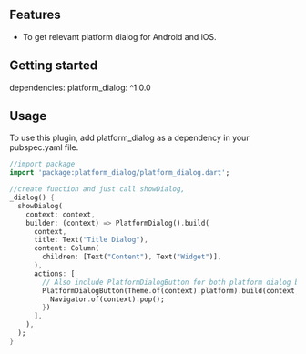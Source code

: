 <!--
This README describes the package. If you publish this package to pub.dev,
this README's contents appear on the landing page for your package.

For information about how to write a good package README, see the guide for
[writing package pages](https://dart.dev/guides/libraries/writing-package-pages).

For general information about developing packages, see the Dart guide for
[creating packages](https://dart.dev/guides/libraries/create-library-packages)
and the Flutter guide for
[developing packages and plugins](https://flutter.dev/developing-packages).
-->

## Features

- To get relevant platform dialog for Android and iOS.

## Getting started

dependencies:
platform_dialog: ^1.0.0

## Usage

To use this plugin, add platform_dialog as a dependency in your pubspec.yaml file.

```dart
//import package
import 'package:platform_dialog/platform_dialog.dart';

//create function and just call showDialog, 
_dialog() {
  showDialog(
    context: context,
    builder: (context) => PlatformDialog().build(
      context,
      title: Text("Title Dialog"),
      content: Column(
        children: [Text("Content"), Text("Widget")],
      ),
      actions: [
        // Also include PlatformDialogButton for both platform dialog buttons, however it's optional
        PlatformDialogButton(Theme.of(context).platform).build(context, child: Text("OK"), onPressed: () {
          Navigator.of(context).pop();
        })
      ],
    ),
  );
}
```

[//]: # (## Additional information)

[//]: # ()
[//]: # (TODO: Tell users more about the package: where to find more information, how to)

[//]: # (contribute to the package, how to file issues, what response they can expect)

[//]: # (from the package authors, and more.)
